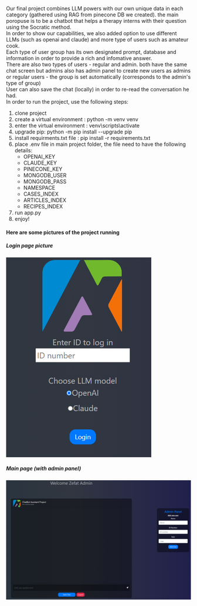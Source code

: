 Our final project combines LLM powers with our own unique data in each category (gathered using RAG from pinecone DB we created). the main poropuse is to be a chatbot that helps a therapy interns with their question using the Socratic method.<br>
In order to show our capabilities, we also added option to use different LLMs (such as openai and claude) and more type of users such as amateur cook.<br>
Each type of user group has its own designated prompt, database and information in order to provide a rich and infomative answer.<br>
There are also two types of users - regular and admin. both have the same chat screen but admins also has admin panel to create new users as admins or regular users - the group is set automatically (corresponds to the admin's type of group)<br>
User can also save the chat (locally) in order to re-read the conversation he had.
<br>
In order to run the project, use the following steps:
1. clone project
2. create a virtual environment : python -m venv venv
3. enter the virtual environment : venv\scripts\activate
4. upgrade pip: python -m pip install --upgrade pip
5. install requirments.txt file : pip install -r requirements.txt
6. place .env file in main project folder, the file need to have the following details:
   * OPENAI_KEY
   * CLAUDE_KEY
   * PINECONE_KEY
   * MONGODB_USER
   * MONGODB_PASS
   * NAMESPACE
   * CASES_INDEX
   * ARTICLES_INDEX
   * RECIPES_INDEX
7. run app.py
8. enjoy!

<h4>Here are some pictures of the project running</h4>
<h5>Login page picture</h5>
<img src="login.png">

<h5>Main page (with admin panel)</h5>
<img src="main.png">


